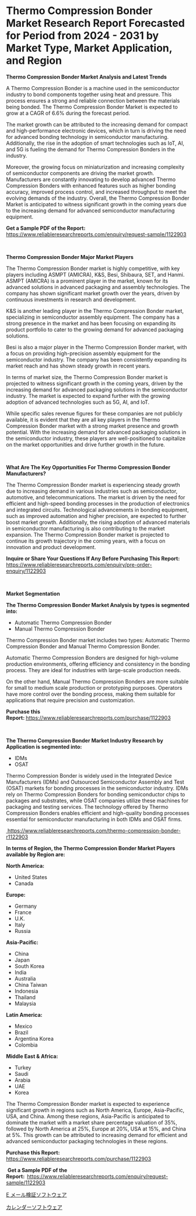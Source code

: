<p><h1>Thermo Compression Bonder Market Research Report Forecasted for Period from 2024 -  2031 by Market Type, Market Application, and Region</h1></p><p><strong>Thermo Compression Bonder Market Analysis and Latest Trends</strong></p>
<p><p>A Thermo Compression Bonder is a machine used in the semiconductor industry to bond components together using heat and pressure. This process ensures a strong and reliable connection between the materials being bonded. The Thermo Compression Bonder Market is expected to grow at a CAGR of 6.6% during the forecast period. </p><p>The market growth can be attributed to the increasing demand for compact and high-performance electronic devices, which in turn is driving the need for advanced bonding technology in semiconductor manufacturing. Additionally, the rise in the adoption of smart technologies such as IoT, AI, and 5G is fueling the demand for Thermo Compression Bonders in the industry. </p><p>Moreover, the growing focus on miniaturization and increasing complexity of semiconductor components are driving the market growth. Manufacturers are constantly innovating to develop advanced Thermo Compression Bonders with enhanced features such as higher bonding accuracy, improved process control, and increased throughput to meet the evolving demands of the industry. Overall, the Thermo Compression Bonder Market is anticipated to witness significant growth in the coming years due to the increasing demand for advanced semiconductor manufacturing equipment.</p></p>
<p><strong>Get a Sample PDF of the Report:&nbsp;</strong> <a href="https://www.reliableresearchreports.com/enquiry/request-sample/1122903">https://www.reliableresearchreports.com/enquiry/request-sample/1122903</a></p>
<p>&nbsp;</p>
<p><strong>Thermo Compression Bonder Major Market Players</strong></p>
<p><p>The Thermo Compression Bonder market is highly competitive, with key players including ASMPT (AMICRA), K&S, Besi, Shibaura, SET, and Hanmi. ASMPT (AMICRA) is a prominent player in the market, known for its advanced solutions in advanced packaging and assembly technologies. The company has shown significant market growth over the years, driven by continuous investments in research and development.</p><p>K&S is another leading player in the Thermo Compression Bonder market, specializing in semiconductor assembly equipment. The company has a strong presence in the market and has been focusing on expanding its product portfolio to cater to the growing demand for advanced packaging solutions.</p><p>Besi is also a major player in the Thermo Compression Bonder market, with a focus on providing high-precision assembly equipment for the semiconductor industry. The company has been consistently expanding its market reach and has shown steady growth in recent years.</p><p>In terms of market size, the Thermo Compression Bonder market is projected to witness significant growth in the coming years, driven by the increasing demand for advanced packaging solutions in the semiconductor industry. The market is expected to expand further with the growing adoption of advanced technologies such as 5G, AI, and IoT.</p><p>While specific sales revenue figures for these companies are not publicly available, it is evident that they are all key players in the Thermo Compression Bonder market with a strong market presence and growth potential. With the increasing demand for advanced packaging solutions in the semiconductor industry, these players are well-positioned to capitalize on the market opportunities and drive further growth in the future.</p></p>
<p>&nbsp;</p>
<p><strong>What Are The Key Opportunities For Thermo Compression Bonder Manufacturers?</strong></p>
<p><p>The Thermo Compression Bonder market is experiencing steady growth due to increasing demand in various industries such as semiconductor, automotive, and telecommunications. The market is driven by the need for efficient and high-speed bonding processes in the production of electronics and integrated circuits. Technological advancements in bonding equipment, such as improved automation and higher precision, are expected to further boost market growth. Additionally, the rising adoption of advanced materials in semiconductor manufacturing is also contributing to the market expansion. The Thermo Compression Bonder market is projected to continue its growth trajectory in the coming years, with a focus on innovation and product development.</p></p>
<p><strong>Inquire or Share Your Questions If Any Before Purchasing This Report:</strong> <a href="https://www.reliableresearchreports.com/enquiry/pre-order-enquiry/1122903">https://www.reliableresearchreports.com/enquiry/pre-order-enquiry/1122903</a></p>
<p>&nbsp;</p>
<p><strong>Market Segmentation</strong></p>
<p><strong>The Thermo Compression Bonder Market Analysis by types is segmented into:</strong></p>
<p><ul><li>Automatic Thermo Compression Bonder</li><li>Manual Thermo Compression Bonder</li></ul></p>
<p><p>Thermo Compression Bonder market includes two types: Automatic Thermo Compression Bonder and Manual Thermo Compression Bonder. </p><p>Automatic Thermo Compression Bonders are designed for high-volume production environments, offering efficiency and consistency in the bonding process. They are ideal for industries with large-scale production needs.</p><p>On the other hand, Manual Thermo Compression Bonders are more suitable for small to medium scale production or prototyping purposes. Operators have more control over the bonding process, making them suitable for applications that require precision and customization.</p></p>
<p><strong>Purchase this Report:&nbsp;</strong><a href="https://www.reliableresearchreports.com/purchase/1122903">https://www.reliableresearchreports.com/purchase/1122903</a></p>
<p>&nbsp;</p>
<p><strong>The Thermo Compression Bonder Market Industry Research by Application is segmented into:</strong></p>
<p><ul><li>IDMs</li><li>OSAT</li></ul></p>
<p><p>Thermo Compression Bonder is widely used in the Integrated Device Manufacturers (IDMs) and Outsourced Semiconductor Assembly and Test (OSAT) markets for bonding processes in the semiconductor industry. IDMs rely on Thermo Compression Bonders for bonding semiconductor chips to packages and substrates, while OSAT companies utilize these machines for packaging and testing services. The technology offered by Thermo Compression Bonders enables efficient and high-quality bonding processes essential for semiconductor manufacturing in both IDMs and OSAT firms.</p></p>
<p><a href="https://www.reliableresearchreports.com/thermo-compression-bonder-r1122903">&nbsp;https://www.reliableresearchreports.com/thermo-compression-bonder-r1122903</a></p>
<p><strong>In terms of Region, the Thermo Compression Bonder Market Players available by Region are:</strong></p>
<p>
    <p> <strong> North America: </strong>
        <ul>
            <li>United States</li>
            <li>Canada</li>
        </ul>
        </p> 
    <p> <strong> Europe: </strong>
        <ul>
            <li>Germany</li>
            <li>France</li>
            <li>U.K.</li>
            <li>Italy</li>
            <li>Russia</li>
        </ul>
        </p> 
    <p> <strong> Asia-Pacific: </strong>
        <ul>
            <li>China</li>
            <li>Japan</li>
            <li>South Korea</li>
            <li>India</li>
            <li>Australia</li>
            <li>China Taiwan</li>
            <li>Indonesia</li>
            <li>Thailand</li>
            <li>Malaysia</li>
        </ul>
        </p> 
    <p> <strong> Latin America: </strong>
        <ul>
            <li>Mexico</li>
            <li>Brazil</li>
            <li>Argentina Korea</li>
            <li>Colombia</li>
        </ul>
        </p> 
    <p> <strong> Middle East & Africa: </strong>
        <ul>
            <li>Turkey</li>
            <li>Saudi</li>
            <li>Arabia</li>
            <li>UAE</li>
            <li>Korea</li>
        </ul>
    </p>
    </p>
<p><p>The Thermo Compression Bonder market is expected to experience significant growth in regions such as North America, Europe, Asia-Pacific, USA, and China. Among these regions, Asia-Pacific is anticipated to dominate the market with a market share percentage valuation of 35%, followed by North America at 25%, Europe at 20%, USA at 15%, and China at 5%. This growth can be attributed to increasing demand for efficient and advanced semiconductor packaging technologies in these regions.</p></p>
<p><strong>Purchase this Report: </strong><a href="https://www.reliableresearchreports.com/purchase/1122903">https://www.reliableresearchreports.com/purchase/1122903</a></p>
<p>&nbsp;<strong>Get a Sample PDF of the Report:&nbsp;&nbsp;</strong><a href="https://www.reliableresearchreports.com/enquiry/request-sample/1122903">https://www.reliableresearchreports.com/enquiry/request-sample/1122903</a></p>
<p><strong></strong></p>
<p><p><a href="https://github.com/RaeJenkins1952/Market-Research-Report-List-1/blob/main/917673246263.md">E メール検証ソフトウェア</a></p><p><a href="https://github.com/andrade7361/Market-Research-Report-List-1/blob/main/209034346262.md">カレンダーソフトウェア</a></p></p>